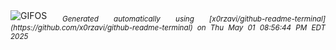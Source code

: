 <div align="justify">
<picture>
    <source media="(prefers-color-scheme: dark)" srcset="https://i.ibb.co/845xJMGt/output-gif.gif">
    <source media="(prefers-color-scheme: light)" srcset="https://i.ibb.co/845xJMGt/output-gif.gif">
    <img alt="GIFOS" src="https://i.ibb.co/845xJMGt/output-gif.gif">
</picture>
<sub><i>Generated automatically using [x0rzavi/github-readme-terminal](https://github.com/x0rzavi/github-readme-terminal) on Thu May 01 08:56:44 PM EDT 2025</i></sub>
</div>

<!--  -->